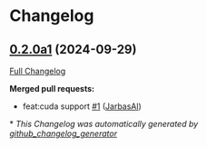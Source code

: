# Changelog

## [0.2.0a1](https://github.com/OpenVoiceOS/ovos-stt-plugin-mms/tree/0.2.0a1) (2024-09-29)

[Full Changelog](https://github.com/OpenVoiceOS/ovos-stt-plugin-mms/compare/0.1.0...0.2.0a1)

**Merged pull requests:**

- feat:cuda support [\#1](https://github.com/OpenVoiceOS/ovos-stt-plugin-mms/pull/1) ([JarbasAl](https://github.com/JarbasAl))



\* *This Changelog was automatically generated by [github_changelog_generator](https://github.com/github-changelog-generator/github-changelog-generator)*
